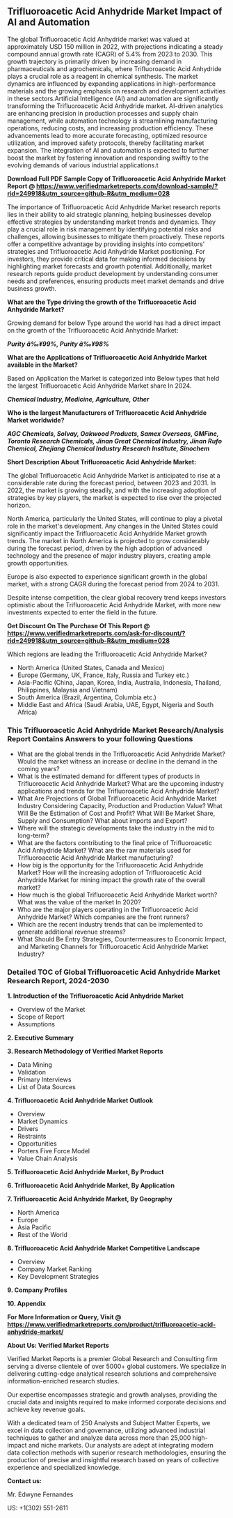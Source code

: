 <h2>Trifluoroacetic Acid Anhydride Market Impact of AI and Automation</h2>The global Trifluoroacetic Acid Anhydride market was valued at approximately USD 150 million in 2022, with projections indicating a steady compound annual growth rate (CAGR) of 5.4% from 2023 to 2030. This growth trajectory is primarily driven by increasing demand in pharmaceuticals and agrochemicals, where Trifluoroacetic Acid Anhydride plays a crucial role as a reagent in chemical synthesis. The market dynamics are influenced by expanding applications in high-performance materials and the growing emphasis on research and development activities in these sectors.Artificial Intelligence (AI) and automation are significantly transforming the Trifluoroacetic Acid Anhydride market. AI-driven analytics are enhancing precision in production processes and supply chain management, while automation technology is streamlining manufacturing operations, reducing costs, and increasing production efficiency. These advancements lead to more accurate forecasting, optimized resource utilization, and improved safety protocols, thereby facilitating market expansion. The integration of AI and automation is expected to further boost the market by fostering innovation and responding swiftly to the evolving demands of various industrial applications.t</p><p id="" class=""><strong>Download Full PDF Sample Copy of Trifluoroacetic Acid Anhydride Market Report @ <a href="https://www.verifiedmarketreports.com/download-sample/?rid=249918&utm_source=github-R&utm_medium=028" target="_blank">https://www.verifiedmarketreports.com/download-sample/?rid=249918&utm_source=github-R&utm_medium=028</a></strong></p><p>The importance of&nbsp;Trifluoroacetic Acid Anhydride Market research reports lies in their ability to aid strategic planning, helping businesses develop effective strategies by understanding market trends and dynamics. They play a crucial role in risk management by identifying potential risks and challenges, allowing businesses to mitigate them proactively. These reports offer a competitive advantage by providing insights into competitors' strategies and Trifluoroacetic Acid Anhydride Market positioning. For investors, they provide critical data for making informed decisions by highlighting market forecasts and growth potential. Additionally, market research reports guide product development by understanding consumer needs and preferences, ensuring products meet market demands and drive business growth.</p><p><strong>What are the&nbsp;Type driving the growth of the Trifluoroacetic Acid Anhydride Market?</strong></p><p id="" class="">Growing demand for below Type around the world has had a direct impact on the growth of the Trifluoroacetic Acid Anhydride Market:</p><em><strong>Purity â‰¥99%, Purity â‰¥98%</strong></em></p><strong>What are the&nbsp;Applications&nbsp;of Trifluoroacetic Acid Anhydride Market available in the Market?</strong></p><p id="" class="">Based on Application the Market is categorized into Below types that held the largest Trifluoroacetic Acid Anhydride Market share In 2024.</p><em><strong>Chemical Industry, Medicine, Agriculture, Other</strong></em></p><strong>Who is the largest Manufacturers of Trifluoroacetic Acid Anhydride Market worldwide?</strong></p><p><em><strong>AGC Chemicals, Solvay, Oakwood Products, Samex Overseas, GMFine, Toronto Research Chemicals, Jinan Great Chemical Industry, Jinan Rufo Chemical, Zhejiang Chemical Industry Research Institute, Sinochem</strong></em></p><p id="" class=""><strong>Short Description About Trifluoroacetic Acid Anhydride Market:</strong></p><p>The global Trifluoroacetic Acid Anhydride Market is anticipated to rise at a considerable rate during the forecast period, between 2023 and 2031. In 2022, the market is growing steadily, and with the increasing adoption of strategies by key players, the market is expected to rise over the projected horizon.</p><p>North America, particularly the United States, will continue to play a pivotal role in the market's development. Any changes in the United States could significantly impact the Trifluoroacetic Acid Anhydride Market growth trends. The market in North America is projected to grow considerably during the forecast period, driven by the high adoption of advanced technology and the presence of major industry players, creating ample growth opportunities.</p><p>Europe is also expected to experience significant growth in the global market, with a strong CAGR during the forecast period from 2024 to 2031.</p><p>Despite intense competition, the clear global recovery trend keeps investors optimistic about the Trifluoroacetic Acid Anhydride Market, with more new investments expected to enter the field in the future.</p><p id="" class=""><strong>Get Discount On The Purchase Of This Report @ <a href="https://www.verifiedmarketreports.com/ask-for-discount/?rid=249918&utm_source=github-R&utm_medium=028" target="_blank">https://www.verifiedmarketreports.com/ask-for-discount/?rid=249918&utm_source=github-R&utm_medium=028</a></strong></p>Which regions are leading the Trifluoroacetic Acid Anhydride Market?</p><ul><li>North America (United States, Canada and Mexico)</li><li>Europe (Germany, UK, France, Italy, Russia and Turkey etc.)</li><li>Asia-Pacific (China, Japan, Korea, India, Australia, Indonesia, Thailand, Philippines, Malaysia and Vietnam)</li><li>South America (Brazil, Argentina, Columbia etc.)</li><li>Middle East and Africa (Saudi Arabia, UAE, Egypt, Nigeria and South Africa)</li></ul><h3 id="" class="">This Trifluoroacetic Acid Anhydride Market Research/Analysis Report Contains Answers to your following Questions</h3><ul><li>What are the global trends in the Trifluoroacetic Acid Anhydride Market? Would the market witness an increase or decline in the demand in the coming years?</li><li>What is the estimated demand for different types of products in Trifluoroacetic Acid Anhydride Market? What are the upcoming industry applications and trends for the Trifluoroacetic Acid Anhydride Market?</li><li>What Are Projections of Global Trifluoroacetic Acid Anhydride Market Industry Considering Capacity, Production and Production Value? What Will Be the Estimation of Cost and Profit? What Will Be Market Share, Supply and Consumption? What about imports and Export?</li><li>Where will the strategic developments take the industry in the mid to long-term?</li><li>What are the factors contributing to the final price of Trifluoroacetic Acid Anhydride Market? What are the raw materials used for Trifluoroacetic Acid Anhydride Market manufacturing?</li><li>How big is the opportunity for the Trifluoroacetic Acid Anhydride Market? How will the increasing adoption of Trifluoroacetic Acid Anhydride Market for mining impact the growth rate of the overall market?</li><li>How much is the global Trifluoroacetic Acid Anhydride Market worth? What was the value of the market In 2020?</li><li>Who are the major players operating in the Trifluoroacetic Acid Anhydride Market? Which companies are the front runners?</li><li>Which are the recent industry trends that can be implemented to generate additional revenue streams?</li><li>What Should Be Entry Strategies, Countermeasures to Economic Impact, and Marketing Channels for Trifluoroacetic Acid Anhydride Market Industry?</li></ul><h3 id="" class="">Detailed TOC of Global Trifluoroacetic Acid Anhydride Market Research Report, 2024-2030</h3><p id="" class=""><strong>1. Introduction of the Trifluoroacetic Acid Anhydride Market</strong></p><ul><li>Overview of the Market</li><li>Scope of Report</li><li>Assumptions</li></ul><p id="" class=""><strong>2. Executive Summary</strong></p><p id="" class=""><strong>3. Research Methodology of Verified Market Reports</strong></p><ul><li>Data Mining</li><li>Validation</li><li>Primary Interviews</li><li>List of Data Sources</li></ul><p id="" class=""><strong>4. Trifluoroacetic Acid Anhydride Market Outlook</strong></p><ul><li>Overview</li><li>Market Dynamics</li><li>Drivers</li><li>Restraints</li><li>Opportunities</li><li>Porters Five Force Model</li><li>Value Chain Analysis</li></ul><p id="" class=""><strong>5. Trifluoroacetic Acid Anhydride Market, By Product</strong></p><p id="" class=""><strong>6. Trifluoroacetic Acid Anhydride Market, By Application</strong></p><p id="" class=""><strong>7. Trifluoroacetic Acid Anhydride Market, By Geography</strong></p><ul><li>North America</li><li>Europe</li><li>Asia Pacific</li><li>Rest of the World</li></ul><p id="" class=""><strong>8. Trifluoroacetic Acid Anhydride Market Competitive Landscape</strong></p><ul><li>Overview</li><li>Company Market Ranking</li><li>Key Development Strategies</li></ul><p id="" class=""><strong>9. Company Profiles</strong></p><p id="" class=""><strong>10. Appendix</strong></p><p id="" class=""><strong>For More Information or Query, Visit @ <a href="https://www.verifiedmarketreports.com/product/trifluoroacetic-acid-anhydride-market/" target="_blank">https://www.verifiedmarketreports.com/product/trifluoroacetic-acid-anhydride-market/</a></strong></p><p id="" class=""><strong>About Us: Verified Market Reports</strong></p><p id="" class="">Verified Market Reports is a premier Global Research and Consulting firm serving a diverse clientele of over 5000+ global customers. We specialize in delivering cutting-edge analytical research solutions and comprehensive information-enriched research studies.</p><p id="" class="">Our expertise encompasses strategic and growth analyses, providing the crucial data and insights required to make informed corporate decisions and achieve key revenue goals.</p><p id="" class="">With a dedicated team of 250 Analysts and Subject Matter Experts, we excel in data collection and governance, utilizing advanced industrial techniques to gather and analyze data across more than 25,000 high-impact and niche markets. Our analysts are adept at integrating modern data collection methods with superior research methodologies, ensuring the production of precise and insightful research based on years of collective experience and specialized knowledge.</p><p id="" class=""><strong>Contact us:</strong></p><p id="" class="">Mr. Edwyne Fernandes</p><p id="" class="">US: +1(302) 551-2611</p>